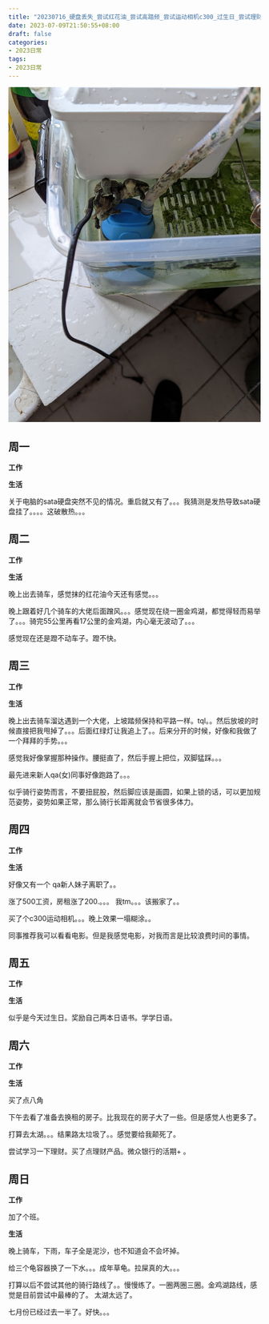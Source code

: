 ```yaml
---
title: "20230716_硬盘丢失_尝试红花油_尝试高踏频_尝试运动相机c300_过生日_尝试理财_雨中骑行"
date: 2023-07-09T21:50:55+08:00
draft: false
categories:
- 2023日常
tags:
- 2023日常
---
```


![过滤容器换水](https://raw.githubusercontent.com/nianyisi/20220717/main/2023/06/PXL_20230716_083502127.jpg)

## 周一

**工作**



**生活**

关于电脑的sata硬盘突然不见的情况。重启就又有了。。。我猜测是发热导致sata硬盘挂了。。。。这破散热。。。



## 周二

**工作**



**生活**



晚上出去骑车，感觉抹的红花油今天还有感觉。。。

晚上跟着好几个骑车的大佬后面蹭风。。。感觉现在绕一圈金鸡湖，都觉得轻而易举了。。。骑完55公里再看17公里的金鸡湖，内心毫无波动了。。。

感觉现在还是蹬不动车子。蹬不快。

## 周三


**工作**



**生活**

晚上出去骑车溜达遇到一个大佬，上坡踏频保持和平路一样。tql。。然后放坡的时候直接把我甩掉了。。。后面红绿灯让我追上了。。后来分开的时候，好像和我做了一个拜拜的手势。。。

感觉我好像掌握那种操作。腰挺直了，然后手握上把位，双脚猛踩。。。

最先进来新人qa(女)同事好像跑路了。。。

似乎骑行姿势而言，不要扭屁股，然后脚应该是画圆，如果上锁的话，可以更加规范姿势，姿势如果正常，那么骑行长距离就会节省很多体力。




## 周四


**工作**



**生活**

好像又有一个 qa新人妹子离职了。。

涨了500工资，房租涨了200.。。。 我tm。。。该搬家了。。

买了个c300运动相机。。。晚上效果一塌糊涂。。

同事推荐我可以看看电影。但是我感觉电影，对我而言是比较浪费时间的事情。

## 周五


**工作**



**生活**

似乎是今天过生日。奖励自己两本日语书。学学日语。

## 周六


**工作**



**生活**

买了点八角

下午去看了准备去换租的房子。比我现在的房子大了一些。但是感觉人也更多了。


打算去太湖。。。结果路太垃圾了。。感觉要给我颠死了。

尝试学习一下理财。买了点理财产品。微众银行的活期+ 。 

## 周日


**工作**

加了个班。

**生活**

晚上骑车，下雨，车子全是泥沙，也不知道会不会坏掉。

给三个龟容器换了一下水。。。成年草龟。拉屎真的大。。。

打算以后不尝试其他的骑行路线了。。慢慢练了。一圈两圈三圈。金鸡湖路线，感觉是目前尝试中最棒的了。 太湖太远了。


七月份已经过去一半了。好快。。。
